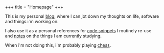 +++
title = "Homepage"
+++

This is my personal <a href="/blog">blog</a>, where I can jot down my thoughts on life, software and things i'm working on.

I also use it as a personal references for <a href="/snippets">code snippets</a> I routinely re-use and <a href="/notes">notes</a> on the things I am currently studying.

When i'm not doing this, i'm probably playing <a href="chess">chess</a>.
